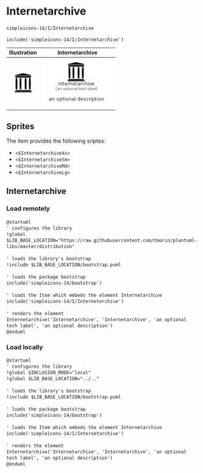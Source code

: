 # Internetarchive


```text
simpleicons-14/I/Internetarchive
```

```text
include('simpleicons-14/I/Internetarchive')
```



| Illustration | Internetarchive |
| :---: | :---: |
| ![illustration for Illustration](../../simpleicons-14/I/Internetarchive.png) | ![illustration for Internetarchive](../../simpleicons-14/I/Internetarchive.Local.png) |



## Sprites
The item provides the following sriptes:

- `<$InternetarchiveXs>`
- `<$InternetarchiveSm>`
- `<$InternetarchiveMd>`
- `<$InternetarchiveLg>`





## Internetarchive

### Load remotely
```plantuml
@startuml
' configures the library
!global $LIB_BASE_LOCATION="https://raw.githubusercontent.com/tmorin/plantuml-libs/master/distribution"

' loads the library's bootstrap
!include $LIB_BASE_LOCATION/bootstrap.puml

' loads the package bootstrap
include('simpleicons-14/bootstrap')

' loads the Item which embeds the element Internetarchive
include('simpleicons-14/I/Internetarchive')

' renders the element
Internetarchive('Internetarchive', 'Internetarchive', 'an optional tech label', 'an optional description')
@enduml
```

### Load locally
```plantuml
@startuml
' configures the library
!global $INCLUSION_MODE="local"
!global $LIB_BASE_LOCATION="../.."

' loads the library's bootstrap
!include $LIB_BASE_LOCATION/bootstrap.puml

' loads the package bootstrap
include('simpleicons-14/bootstrap')

' loads the Item which embeds the element Internetarchive
include('simpleicons-14/I/Internetarchive')

' renders the element
Internetarchive('Internetarchive', 'Internetarchive', 'an optional tech label', 'an optional description')
@enduml
```

